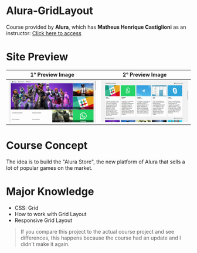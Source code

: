 # Alura-GridLayout

Course provided by **Alura**, which has **Matheus Henrique Castiglioni** as an instructor: 
<a href="https://cursos.alura.com.br/course/css-grid-layout" target="_blank"> Click here to access </a>

# Site Preview

| 1° Preview Image | 2° Preview Image | 
|------------------|------------------|
|![ 1° Preview screenshot](assets/img/screenshots/screenshot1.png)|![ 1° Preview screenshot](assets/img/screenshots/screenshot2.png)| 

# Course Concept 

The idea is to build the "Alura Store", the new platform of Alura that sells a lot of popular games on the market.

# Major Knowledge 

- CSS: Grid
- How to work with Grid Layout 
- Responsive Grid Layout  

> If you compare this project to the actual course project and see differences, this happens because the course had an
>  update and I didn't make it again.
>  
